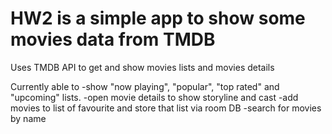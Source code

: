 # HW2 is a simple app to show some movies data from TMDB
Uses TMDB API to get and show movies lists and movies details

Currently able to 
-show "now playing", "popular", "top rated" and "upcoming" lists.
-open movie details to show storyline and cast
-add movies to list of favourite and store that list via room DB
-search for movies by name
